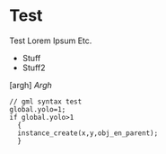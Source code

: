 # Test
Test
Lorem Ipsum
Etc.
- Stuff
- Stuff2

[argh]
*Argh*
```gml
// gml syntax test
global.yolo=1;
if global.yolo>1
  {
  instance_create(x,y,obj_en_parent);
  }
```
